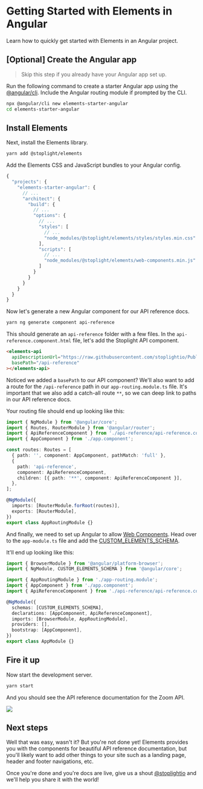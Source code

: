 # Getting Started with Elements in Angular

Learn how to quickly get started with Elements in an Angular project.

## [Optional] Create the Angular app

> Skip this step if you already have your Angular app set up.

Run the following command to create a starter Angular app using the [@angular/cli](http://npmjs.com/package/@angular/cli).
Include the Angular routing module if prompted by the CLI.

```bash
npx @angular/cli new elements-starter-angular
cd elements-starter-angular
```

## Install Elements

Next, install the Elements library.

```bash
yarn add @stoplight/elements
```

Add the Elements CSS and JavaScript bundles to your Angular config.

<!-- title: angular.json -->
```jsx
{
  "projects": {
    "elements-starter-angular": {
      // ...
      "architect": {
        "build": {
          // ...
          "options": {
            // ...
            "styles": [
              // ...
              "node_modules/@stoplight/elements/styles/styles.min.css"
            ],
            "scripts": [
              // ...
              "node_modules/@stoplight/elements/web-components.min.js"
            ]
          }
        }
      }
    }
  }
}
```

Now let's generate a new Angular component for our API reference docs.

```bash
yarn ng generate component api-reference
```

This should generate an `api-reference` folder with a few files. In the `api-reference.component.html` file, let's add the Stoplight API component.

<!--
title: api-reference.component.html
-->
```html
<elements-api
  apiDescriptionUrl="https://raw.githubusercontent.com/stoplightio/Public-APIs/master/reference/zoom/openapi.yaml"
  basePath="/api-reference"
></elements-api>
```

Noticed we added a `basePath` to our API component? We'll also want to add a route for the `/api-reference` path in our `app-routing.module.ts` file. It's important that we also add a catch-all route `**`, so we can deep link to paths in our API reference docs.

Your routing file should end up looking like this:

<!--
title: app-routing.module.ts
-->
```ts
import { NgModule } from '@angular/core';
import { Routes, RouterModule } from '@angular/router';
import { ApiReferenceComponent } from './api-reference/api-reference.component';
import { AppComponent } from './app.component';

const routes: Routes = [
  { path: '', component: AppComponent, pathMatch: 'full' },
  {
    path: 'api-reference',
    component: ApiReferenceComponent,
    children: [{ path: '**', component: ApiReferenceComponent }],
  },
];

@NgModule({
  imports: [RouterModule.forRoot(routes)],
  exports: [RouterModule],
})
export class AppRoutingModule {}
```


And finally, we need to set up Angular to allow [Web Components](https://developer.mozilla.org/en-US/docs/Web/Web_Components). Head over to the `app-module.ts` file and add the [CUSTOM_ELEMENTS_SCHEMA](https://angular.io/api/core/CUSTOM_ELEMENTS_SCHEMA).

It'll end up looking like this:

<!--
title: app-module.ts
-->
```ts
import { BrowserModule } from '@angular/platform-browser';
import { NgModule, CUSTOM_ELEMENTS_SCHEMA } from '@angular/core';

import { AppRoutingModule } from './app-routing.module';
import { AppComponent } from './app.component';
import { ApiReferenceComponent } from './api-reference/api-reference.component';

@NgModule({
  schemas: [CUSTOM_ELEMENTS_SCHEMA],
  declarations: [AppComponent, ApiReferenceComponent],
  imports: [BrowserModule, AppRoutingModule],
  providers: [],
  bootstrap: [AppComponent],
})
export class AppModule {}
```

## Fire it up

Now start the development server.

```bash
yarn start
```

And you should see the API reference documentation for the Zoom API.

![](https://cdn.stoplight.io/elements/elements-starter-react-zoom-api-reference-docs.png)


## Next steps

Well that was easy, wasn't it? But you're not done yet! Elements provides you with the components for beautiful API reference documentation, but you'll likely want to add other things to your site such as a landing page, header and footer navigations, etc.

Once you're done and you're docs are live, give us a shout [@stoplightio](https://twitter.com/stoplightio) and we'll help you share it with the world!
